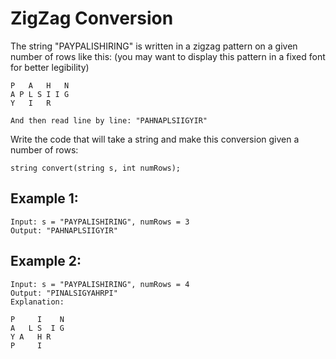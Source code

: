 # ZigZag Conversion

The string "PAYPALISHIRING" is written in a zigzag pattern on a given number of rows like this: (you may want to display this pattern in a fixed font for better legibility)

    P   A   H   N
    A P L S I I G
    Y   I   R

    And then read line by line: "PAHNAPLSIIGYIR"

Write the code that will take a string and make this conversion given a number of rows:

    string convert(string s, int numRows);

## Example 1:

    Input: s = "PAYPALISHIRING", numRows = 3
    Output: "PAHNAPLSIIGYIR"

## Example 2:

    Input: s = "PAYPALISHIRING", numRows = 4
    Output: "PINALSIGYAHRPI"
    Explanation:

    P     I    N
    A   L S  I G
    Y A   H R
    P     I